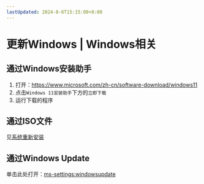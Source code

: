 ```yaml
---
lastUpdated: 2024-8-6T15:15:00+8:00
---
```


# 更新Windows | Windows相关

## 通过Windows安装助手

1. 打开：<https://www.microsoft.com/zh-cn/software-download/windows11>
2. 点击```Windows 11安装助手```下方的```立即下载```
3. 运行下载的程序

## 通过ISO文件

见[系统重新安装](/Windows/系统重新安装)

## 通过Windows Update

单击此处打开：<ms-settings:windowsupdate>